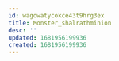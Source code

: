 ```yaml
---
id: wagowatycokce43t9hrg3ex
title: Monster_shalrathminion
desc: ''
updated: 1681956199936
created: 1681956199936
---
```

